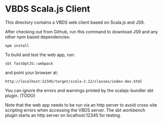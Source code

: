 VBDS Scala.js Client
====================

This directory contains a VBDS web client based on Scala.js and JS9.

After checking out from Github, run this command to download JS9 and any other npm based dependencies:

    npm install

To build and test the web app, run:

    sbt fastOptJS::webpack

and point your browser at:

    http://localhost:12345/target/scala-2.12/classes/index-dev.html

You can ignore the errors and warnings printed by the scalajs-bundler sbt plugin. (TODO)

Note that the web app needs to be run via an http server to avoid cross-site scripting errors when accessing the VBDS server.
The sbt workbench plugin starts an http server on localhost:12345 for testing.

